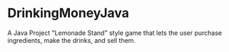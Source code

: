 # DrinkingMoneyJava
A Java Project "Lemonade Stand" style game that lets the user purchase ingredients, make the drinks, and sell them.
